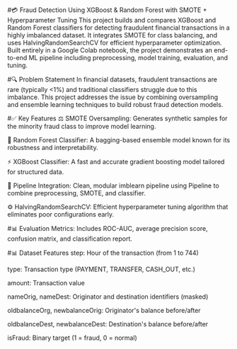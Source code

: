 #💳 Fraud Detection Using XGBoost & Random Forest with SMOTE + Hyperparameter Tuning
This project builds and compares XGBoost and Random Forest classifiers for detecting fraudulent financial transactions in a highly imbalanced dataset. It integrates SMOTE for class balancing, and uses HalvingRandomSearchCV for efficient hyperparameter optimization. Built entirely in a Google Colab notebook, the project demonstrates an end-to-end ML pipeline including preprocessing, model training, evaluation, and tuning.

#🔍 Problem Statement
In financial datasets, fraudulent transactions are rare (typically <1%) and traditional classifiers struggle due to this imbalance. This project addresses the issue by combining oversampling and ensemble learning techniques to build robust fraud detection models.

#✅ Key Features
⚖️ SMOTE Oversampling: Generates synthetic samples for the minority fraud class to improve model learning.

🌲 Random Forest Classifier: A bagging-based ensemble model known for its robustness and interpretability.

⚡ XGBoost Classifier: A fast and accurate gradient boosting model tailored for structured data.

🔁 Pipeline Integration: Clean, modular imblearn pipeline using Pipeline to combine preprocessing, SMOTE, and classifier.

⚙️ HalvingRandomSearchCV: Efficient hyperparameter tuning algorithm that eliminates poor configurations early.

#📊 Evaluation Metrics: Includes ROC-AUC, average precision score, confusion matrix, and classification report.

#📊 Dataset Features
step: Hour of the transaction (from 1 to 744)

type: Transaction type (PAYMENT, TRANSFER, CASH_OUT, etc.)

amount: Transaction value

nameOrig, nameDest: Originator and destination identifiers (masked)

oldbalanceOrg, newbalanceOrig: Originator's balance before/after

oldbalanceDest, newbalanceDest: Destination's balance before/after

isFraud: Binary target (1 = fraud, 0 = normal)

